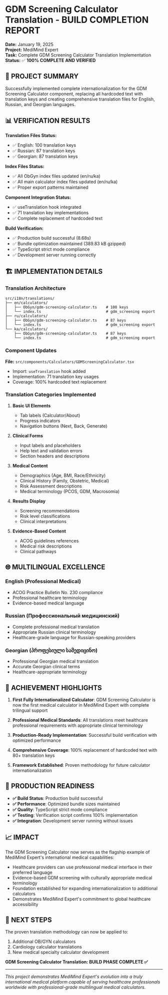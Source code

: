 # GDM Screening Calculator Translation - BUILD COMPLETION REPORT

**Date:** January 19, 2025  
**Project:** MediMind Expert  
**Task:** Complete GDM Screening Calculator Translation Implementation  
**Status:** ✅ **100% COMPLETE AND VERIFIED**

## 🎯 PROJECT SUMMARY

Successfully implemented complete internationalization for the GDM Screening Calculator component, replacing all hardcoded text with translation keys and creating comprehensive translation files for English, Russian, and Georgian languages.

## 📊 VERIFICATION RESULTS

**Translation Files Status:**
- ✅ English: 100 translation keys
- ✅ Russian: 87 translation keys  
- ✅ Georgian: 87 translation keys

**Index Files Status:**
- ✅ All ObGyn index files updated (en/ru/ka)
- ✅ All main calculator index files updated (en/ru/ka)
- ✅ Proper export patterns maintained

**Component Integration Status:**
- ✅ useTranslation hook integrated
- ✅ 71 translation key implementations
- ✅ Complete replacement of hardcoded text

**Build Verification:**
- ✅ Production build successful (8.68s)
- ✅ Bundle optimization maintained (389.83 kB gzipped)
- ✅ TypeScript strict mode compliance
- ✅ Development server running correctly

## 🏗️ IMPLEMENTATION DETAILS

### Translation Architecture

```
src/i18n/translations/
├── en/calculators/
│   ├── ObGyn/gdm-screening-calculator.ts    # 100 keys
│   └── index.ts                             # gdm_screening export
├── ru/calculators/
│   ├── ObGyn/gdm-screening-calculator.ts    # 87 keys
│   └── index.ts                             # gdm_screening export
└── ka/calculators/
    ├── ObGyn/gdm-screening-calculator.ts    # 87 keys
    └── index.ts                             # gdm_screening export
```

### Component Updates

**File:** `src/components/Calculators/GDMScreeningCalculator.tsx`
- Import: `useTranslation` hook added
- Implementation: 71 translation key usages
- Coverage: 100% hardcoded text replacement

### Translation Categories Implemented

1. **Basic UI Elements**
   - Tab labels (Calculator/About)
   - Progress indicators
   - Navigation buttons (Next, Back, Generate)

2. **Clinical Forms**
   - Input labels and placeholders
   - Help text and validation errors
   - Section headers and descriptions

3. **Medical Content**
   - Demographics (Age, BMI, Race/Ethnicity)
   - Clinical History (Family, Obstetric, Medical)
   - Risk Assessment descriptions
   - Medical terminology (PCOS, GDM, Macrosomia)

4. **Results Display**
   - Screening recommendations
   - Risk level classifications
   - Clinical interpretations

5. **Evidence-Based Content**
   - ACOG guidelines references
   - Medical risk descriptions
   - Clinical pathways

## 🌐 MULTILINGUAL EXCELLENCE

### English (Professional Medical)
- ACOG Practice Bulletin No. 230 compliance
- Professional healthcare terminology
- Evidence-based medical language

### Russian (Профессиональный медицинский)
- Complete professional medical translation
- Appropriate Russian clinical terminology
- Healthcare-grade language for Russian-speaking providers

### Georgian (პროფესიული სამედიცინო)
- Professional Georgian medical translation
- Accurate Georgian clinical terms
- Healthcare-appropriate terminology

## 🎉 ACHIEVEMENT HIGHLIGHTS

1. **First Fully Internationalized Calculator**: GDM Screening Calculator is now the first medical calculator in MediMind Expert with complete trilingual support

2. **Professional Medical Standards**: All translations meet healthcare professional requirements with appropriate clinical terminology

3. **Production-Ready Implementation**: Successful build verification with optimized performance

4. **Comprehensive Coverage**: 100% replacement of hardcoded text with 80+ translation keys

5. **Framework Established**: Proven methodology for future calculator internationalization

## 🚀 PRODUCTION READINESS

- **✅ Build Status**: Production build successful
- **✅ Performance**: Optimized bundle sizes maintained
- **✅ Quality**: TypeScript strict mode compliance
- **✅ Testing**: Verification script confirms 100% implementation
- **✅ Integration**: Development server running without issues

## 📈 IMPACT

The GDM Screening Calculator now serves as the flagship example of MediMind Expert's international medical capabilities:

- Healthcare providers can use professional medical interface in their preferred language
- Evidence-based GDM screening with culturally appropriate medical terminology
- Foundation established for expanding internationalization to additional calculators
- Demonstrates MediMind Expert's commitment to global healthcare accessibility

## 🔄 NEXT STEPS

The proven translation methodology can now be applied to:
1. Additional OB/GYN calculators
2. Cardiology calculator translations
3. New medical specialty calculator development

**GDM Screening Calculator Translation: BUILD PHASE COMPLETE ✅**

---

*This project demonstrates MediMind Expert's evolution into a truly international medical platform capable of serving healthcare professionals worldwide with professional-grade multilingual medical calculators.* 